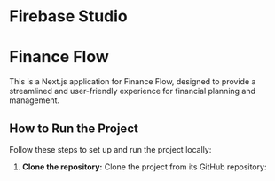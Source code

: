 # Firebase Studio

# Finance Flow

This is a Next.js application for Finance Flow, designed to provide a streamlined and user-friendly experience for financial planning and management.

## How to Run the Project

Follow these steps to set up and run the project locally:

1.  **Clone the repository:** Clone the project from its GitHub repository:




